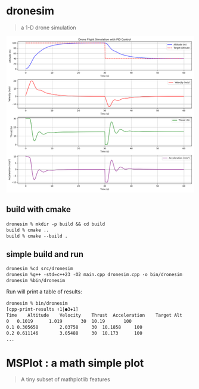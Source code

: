 # dronesim

> a 1-D drone simulation

![Simulation Image](img/dronesim-02.png)

## build with cmake

```
dronesim % mkdir -p build && cd build
build % cmake ..
build % cmake --build .
```

## simple build and run

```
dronesim %cd src/dronesim
dronesim %g++ -std=c++23 -O2 main.cpp dronesim.cpp -o bin/dronesim
dronesim %bin/dronesim
```

Run will print a table of results:

```
dronesim % bin/dronesim                                                                     [cpp-print-results ↑1|●3✚1]
Time    Altitude    Velocity    Thrust  Acceleration    Target Alt
0   0.1019      1.019       30  10.19       100
0.1 0.305658        2.03758     30  10.1858     100
0.2 0.611146        3.05488     30  10.173      100
...
```

# MSPlot : a math simple plot

> A tiny subset of mathplotlib features
